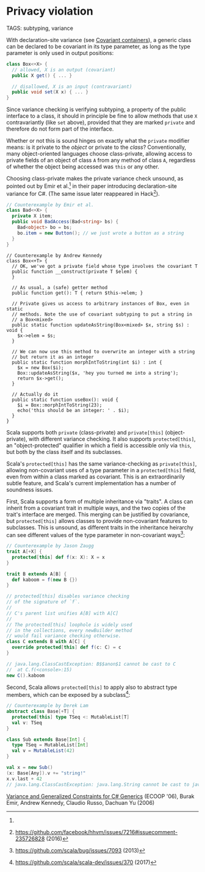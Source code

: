 # Privacy violation

TAGS: subtyping, variance

With declaration-site variance (see [Covariant
containers](general-covariance.md)), a generic class can be declared
to be covariant in its type parameter, as long as the type parameter
is only used in output positions:
```csharp
class Box<+X> {
  // allowed, X is an output (covariant)
  public X get() { ... }

  // disallowed, X is an input (contravariant)
  public void set(X x) { ... }
}
```

Since variance checking is verifying subtyping, a property of the
public interface to a class, it should in principle be fine to allow
methods that use `X` contravariantly (like `set` above), provided that
they are marked `private` and therefore do not form part of the
interface.

Whether or not this is sound hinges on exactly what the `private`
modifier means: is it private to the _object_ or private to the
_class_? Conventionally, many object-oriented languages choose
class-private, allowing access to private fields of an object of class
`A` from any method of class `A`, regardless of whether the object
being accessed was `this` or any other.

Choosing class-private makes the private variance check unsound, as
pointed out by Emir et al.[^csharp] in their paper introducing
declaration-site variance for C#. (The same issue later reappeared in
Hack[^hack]).
```csharp
// Counterexample by Emir et al.
class Bad<+X> {
  private X item;
  public void BadAccess(Bad<string> bs) {
    Bad<object> bo = bs;
    bo.item = new Button(); // we just wrote a button as a string
  }
}
```
```hack
// Counterexample by Andrew Kennedy
class Box<+T> {
  // OK, we've got a private field whose type involves the covariant T
  public function __construct(private T $elem) {
  }

  // As usual, a (safe) getter method
  public function get(): T { return $this->elem; }

  // Private gives us access to arbitrary instances of Box, even in static
  // methods. Note the use of covariant subtyping to put a string in
  // a Box<mixed>
  public static function updateAsString(Box<mixed> $x, string $s) : void {
    $x->elem = $s;
  }

  // We can now use this method to overwrite an integer with a string
  // but return it as an integer
  public static function morphIntToString(int $i) : int {
    $x = new Box($i);
    Box::updateAsString($x, 'hey you turned me into a string');
    return $x->get();
  }

  // Actually do it
  public static function useBox(): void {
    $i = Box::morphIntToString(23);
    echo('this should be an integer: ' . $i);
  }
}
```

Scala supports both `private` (class-private) and `private[this]`
(object-private), with different variance checking. It also supports
`protected[this]`, an "object-protected" qualifier in which a field is
accessible only via `this`, but both by the class itself and its
subclasses.

Scala's `protected[this]` has the same variance-checking as
`private[this]`, allowing non-covariant uses of a type parameter in a
`protected[this]` field, even from within a class marked as
covariant. This is an extraordinarily subtle feature, and Scala's
current implementation has a number of soundness issues.

First, Scala supports a form of multiple inheritance via "traits". A
class can inherit from a covariant trait in multiple ways, and the two
copies of the trait's interface are merged. This merging can be justified by
covariance, but `protected[this]` allows classes to provide
non-covariant features to subclasses. This is unsound, as different
traits in the inheritance heirarchy can see different values of the
type parameter in non-covariant ways[^scala1]:

```scala
// Counterexample by Jason Zaugg
trait A[+X] {
  protected[this] def f(x: X): X = x
}

trait B extends A[B] {
  def kaboom = f(new B {})
}

// protected[this] disables variance checking
// of the signature of `f`.
//
// C's parent list unifies A[B] with A[C]
//
// The protected[this] loophole is widely used
// in the collections, every newBuilder method
// would fail variance checking otherwise.
class C extends B with A[C] {
  override protected[this] def f(c: C) = c
}

// java.lang.ClassCastException: B$$anon$1 cannot be cast to C
//  at C.f(<console>:15)
new C().kaboom
```

Second, Scala allows `protected[this]` to apply also to abstract type
members, which can be exposed by a subclass[^scala2]:
```scala
// Counterexample by Derek Lam
abstract class Base[+T] {
  protected[this] type TSeq <: MutableList[T]
  val v: TSeq
}

class Sub extends Base[Int] {
  type TSeq = MutableList[Int]
  val v = MutableList(42)
}

val x = new Sub()
(x: Base[Any]).v += "string!"
x.v.last + 42
// java.lang.ClassCastException: java.lang.String cannot be cast to java.lang.Integer
```

[^csharp]:
[Variance and Generalized Constraints for C# Generics](https://www.microsoft.com/en-us/research/publication/variance-and-generalized-constraints-for-c-generics/) (ECOOP '06), 
Burak Emir, Andrew Kennedy, Claudio Russo, Dachuan Yu (2006)

[^hack]: <https://github.com/facebook/hhvm/issues/7216#issuecomment-235726828> (2016)

[^scala1]: <https://github.com/scala/bug/issues/7093> (2013)

[^scala2]: <https://github.com/scala/scala-dev/issues/370> (2017)